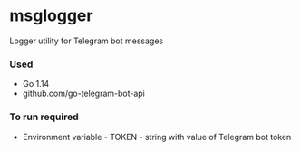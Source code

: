 # msglogger
Logger utility for Telegram bot messages

### Used
* Go 1.14
* github.com/go-telegram-bot-api

### To run required
* Environment variable - TOKEN - string with value of Telegram bot token
